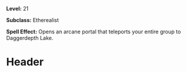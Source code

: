 <!-- TITLE: Spell: Ether Gate Daggerdepth -->
<!-- SUBTITLE:  -->

**Level:** 21

**Subclass:** Etherealist

**Spell Effect:** Opens an arcane portal that teleports your entire group to Daggerdepth Lake.

# Header